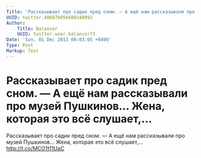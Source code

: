 ```yaml
---
Title: 'Рассказывает про садик пред сном. — А ещё нам рассказывали про музей Пушкинов... Жена, которая это всё слушает,...'
UUID: twitter.406876056680148992
Author:
    Title: Balancer
    UUID: twitter.user.balancer73
Date: 'Sun, 01 Dec 2013 00:03:05 +0400'
Type: Post
Markup: Text
---
```


# Рассказывает про садик пред сном. — А ещё нам рассказывали про музей Пушкинов... Жена, которая это всё слушает,...

Рассказывает про садик пред сном. — А ещё нам рассказывали
про музей Пушкинов... Жена, которая это всё слушает,...
http://t.co/MCO1t11UaC
